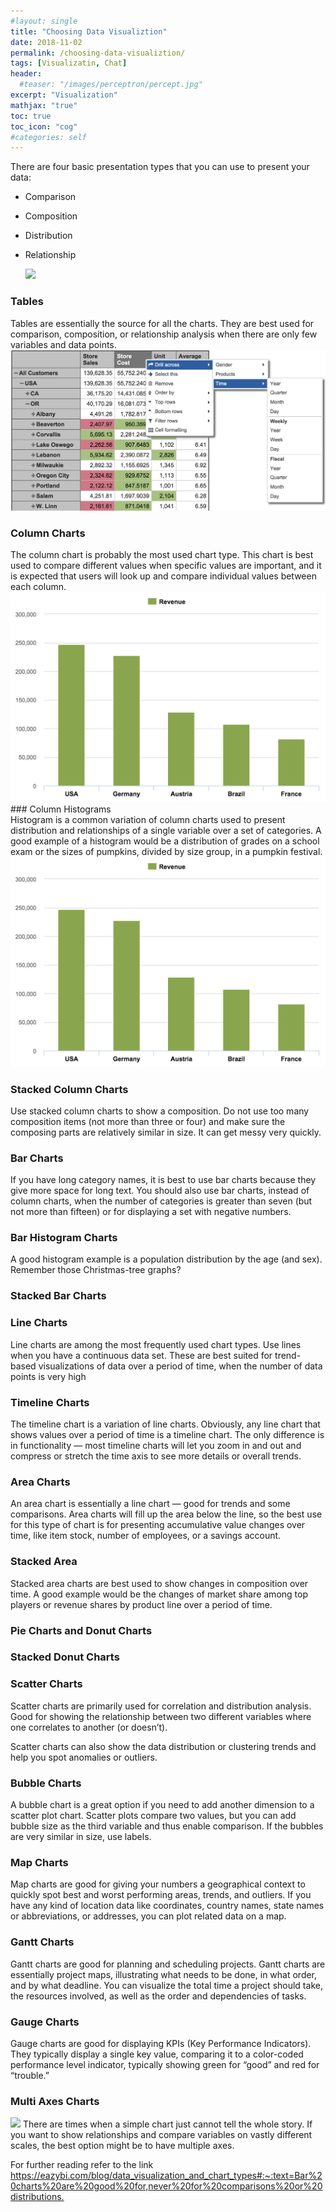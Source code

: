 ```yaml
---
#layout: single
title: "Choosing Data Visualiztion"
date: 2018-11-02
permalink: /choosing-data-visualiztion/
tags: [Visualizatin, Chat]
header:
  #teaser: "/images/perceptron/percept.jpg"
excerpt: "Visualization"
mathjax: "true"
toc: true
toc_icon: "cog"
#categories: self
---
```



There are four basic presentation types that you can use to present your data:

- Comparison
- Composition
- Distribution
- Relationship

  <img src="/images/visualize/chat-selection-diagram.png">


### Tables 

<div class="row">
  <div class="column"></div>
Tables are essentially the source for all the charts. They are best used for comparison, composition, or relationship analysis when there are only few variables and data points.


  <div class="column"></div>
  <img src="/images/visualize/data_visualization_table_chart.png">
</div>

### Column Charts
<div class="row">
  <div class="column"></div>
The column chart is probably the most used chart type. This chart is best used to compare different values when specific values are important, and it is expected that users will look up and compare individual values between each column.

<div class="column"></div>
  <img src="/images/visualize/data_visualization_column_chart.png">
</div>
### Column Histograms

<div class="row">
  <div class="column"></div>
Histogram is a common variation of column charts used to present distribution and relationships of a single variable over a set of categories. A good example of a histogram would be a distribution of grades on a school exam or the sizes of pumpkins, divided by size group, in a pumpkin festival.
<div class="column"></div>
  <img src="/images/visualize/data_visualization_column_chart.png">
</div>

### Stacked Column Charts

Use stacked column charts to show a composition. Do not use too many composition items (not more than three or four) and make sure the composing parts are relatively similar in size. It can get messy very quickly.



### Bar Charts

If you have long category names, it is best to use bar charts because they give more space for long text. You should also use bar charts, instead of column charts, when the number of categories is greater than seven (but not more than fifteen) or for displaying a set with negative numbers.

### Bar Histogram Charts

A good histogram example is a population distribution by the age (and sex). Remember those Christmas-tree graphs?

### Stacked Bar Charts

### Line Charts

Line charts are among the most frequently used chart types. Use lines when you have a continuous data set. These are best suited for trend-based visualizations of data over a period of time, when the number of data points is very high

### Timeline Charts

The timeline chart is a variation of line charts. Obviously, any line chart that shows values over a period of time is a timeline chart. The only difference is in functionality — most timeline charts will let you zoom in and out and compress or stretch the time axis to see more details or overall trends.

### Area Charts

An area chart is essentially a line chart — good for trends and some comparisons. Area charts will fill up the area below the line, so the best use for this type of chart is for presenting accumulative value changes over time, like item stock, number of employees, or a savings account.

### Stacked Area

Stacked area charts are best used to show changes in composition over time. A good example would be the changes of market share among top players or revenue shares by product line over a period of time.

### Pie Charts and Donut Charts

### Stacked Donut Charts

### Scatter Charts

Scatter charts are primarily used for correlation and distribution analysis. Good for showing the relationship between two different variables where one correlates to another (or doesn’t).

Scatter charts can also show the data distribution or clustering trends and help you spot anomalies or outliers.

### Bubble Charts

A bubble chart is a great option if you need to add another dimension to a scatter plot chart. Scatter plots compare two values, but you can add bubble size as the third variable and thus enable comparison. If the bubbles are very similar in size, use labels.

### Map Charts

Map charts are good for giving your numbers a geographical context to quickly spot best and worst performing areas, trends, and outliers. If you have any kind of location data like coordinates, country names, state names or abbreviations, or addresses, you can plot related data on a map.
### Gantt Charts

Gantt charts are good for planning and scheduling projects. Gantt charts are essentially project maps, illustrating what needs to be done, in what order, and by what deadline. You can visualize the total time a project should take, the resources involved, as well as the order and dependencies of tasks.

### Gauge Charts

Gauge charts are good for displaying KPIs (Key Performance Indicators). They typically display a single key value, comparing it to a color-coded performance level indicator, typically showing green for “good” and red for “trouble.”

### Multi Axes Charts

  <img src="data_visualization_multi_axes_charts.png">
There are times when a simple chart just cannot tell the whole story. If you want to show relationships and compare variables on vastly different scales, the best option might be to have multiple axes.


For further reading refer to the link <https://eazybi.com/blog/data_visualization_and_chart_types#:~:text=Bar%20charts%20are%20good%20for,never%20for%20comparisons%20or%20distributions.>